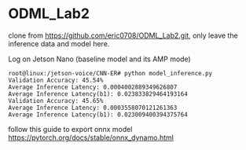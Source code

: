 # ODML_Lab2

clone from https://github.com/eric0708/ODML_Lab2.git, only leave the inference data and model here.

Log on Jetson Nano (baseline model and its AMP mode)
```
root@linux:/jetson-voice/CNN-ER# python model_inference.py 
Validation Accuracy: 45.54%
Average Inference Latency: 0.0004002889349626807
Average Inference Latency(b1): 0.023833829464193164
Validation Accuracy: 45.65%
Average Inference Latency: 0.0003558070121261363
Average Inference Latency(b1): 0.023009400394375764
```

follow this guide to export onnx model
https://pytorch.org/docs/stable/onnx_dynamo.html
